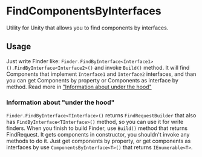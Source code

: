 # FindComponentsByInterfaces
Utility for Unity that allows you to find components by interfaces.

## Usage
Just write Finder like: ```Finder.FindByInterface<Interface1>().FindByInterface<Interface2>()``` and invoke ```Build()``` method. It will find Components that implement ```Interface1``` and ```Interface2``` interfaces,  and than you can get Components by property or Components as interface by method. Read more in ["Information about under the hood"](https://github.com/Derkii/FindComponentsByInterfaces/edit/main/README.md#information-about-under-the-hood) 

### Information about "under the hood"
```Finder.FindByInterface<TInterface>()``` returns ```FindRequestBuilder``` that also has ```FindByInterface<TInterface>()``` method, so you can use it for write finders.
When you finish to build Finder, use ```Build()``` method that returns FindRequest. 
It gets components in constructor, you shouldn't invoke any methods to do it. Just get components by property, or get components as interfaces by use ```ComponentsByInterface<T>()``` that returns ```IEnumerable<T>```. 

